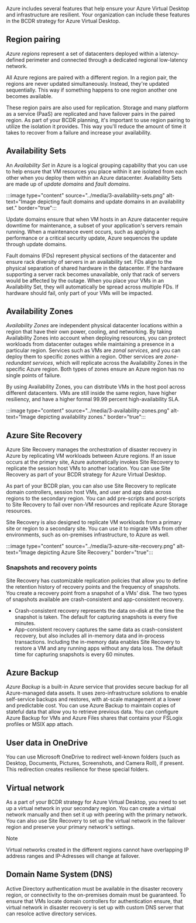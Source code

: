 Azure includes several features that help ensure your Azure Virtual Desktop and infrastructure are resilient. Your organization can include these features in the BCDR strategy for Azure Virtual Desktop.

## Region pairing

*Azure regions* represent a set of datacenters deployed within a latency-defined perimeter and connected through a dedicated regional low-latency network.

All Azure regions are paired with a different region. In a region pair, the regions are never updated simultaneously. Instead, they're updated sequentially. This way if something happens to one region another one becomes available.

These region pairs are also used for replication. Storage and many platform as a service (PaaS) are replicated and have failover pairs in the paired region. As part of your BCDR planning, it's important to use region pairing to utilize the isolation it provides. This way you'll reduce the amount of time it takes to recover from a failure and increase your availability.

## Availability Sets

An *Availability Set* in Azure is a logical grouping capability that you can use to help ensure that VM resources you place within it are isolated from each other when you deploy them within an Azure datacenter. Availability Sets are made up of _update domains_ and _fault domains_.

:::image type="content" source="../media/3-availability-sets.png" alt-text="Image depicting fault domains and update domains in an availability set." border="true":::

Update domains ensure that when VM hosts in an Azure datacenter require downtime for maintenance, a subset of your application's servers remain running. When a maintenance event occurs, such as applying a performance or a critical security update, Azure sequences the update through update domains.

Fault domains (FDs) represent physical sections of the datacenter and ensure rack diversity of servers in an availability set. FDs align to the physical separation of shared hardware in the datacenter. If the hardware supporting a server rack becomes unavailable, only that rack of servers would be affected by the outage. When you place your VMs in an Availability Set, they will automatically be spread across multiple FDs. If hardware should fail, only part of your VMs will be impacted.

## Availability Zones

*Availability Zones* are independent physical datacenter locations within a region that have their own power, cooling, and networking. By taking Availability Zones into account when deploying resources, you can protect workloads from datacenter outages while maintaining a presence in a particular region. Services such as VMs are _zonal services_, and you can deploy them to specific zones within a region. Other services are _zone-redundant services_, which will replicate across the Availability Zones in the specific Azure region. Both types of zones ensure an Azure region has no single points of failure.

By using Availability Zones, you can distribute VMs in the host pool across different datacenters. VMs are still inside the same region, have higher resiliency, and have a higher formal 99.99 percent high-availability SLA.

:::image type="content" source="../media/3-availability-zones.png" alt-text="Image depicting availability zones." border="true":::

## Azure Site Recovery

Azure Site Recovery manages the orchestration of disaster recovery in Azure by replicating VM workloads between Azure regions. If an issue occurs at the primary site, Azure automatically invokes Site Recovery to replicate the session host VMs to another location. You can use Site Recovery as part of your BCDR strategy for Azure Virtual Desktop.

As part of your BCDR plan, you can also use Site Recovery to replicate domain controllers, session host VMs, and user and app data across regions to the secondary region. You can add pre-scripts and post-scripts to Site Recovery to fail over non-VM resources and replicate Azure Storage resources.

Site Recovery is also designed to replicate VM workloads from a primary site or region to a secondary site. You can use it to migrate VMs from other environments, such as on-premises infrastructure, to Azure as well.

:::image type="content" source="../media/3-azure-site-recovery.png" alt-text="Image depicting Azure Site Recovery." border="true":::

### Snapshots and recovery points

Site Recovery has customizable replication policies that allow you to define the retention history of recovery points and the frequency of snapshots. You create a recovery point from a snapshot of a VMs' disk. The two types of snapshots available are crash-consistent and app-consistent recovery.

- Crash-consistent recovery represents the data on-disk at the time the snapshot is taken. The default for capturing snapshots is every five minutes.
- App-consistent recovery captures the same data as crash-consistent recovery, but also includes all in-memory data and in-process transactions. Including the in-memory data enables Site Recovery to restore a VM and any running apps without any data loss. The default time for capturing snapshots is every 60 minutes.

## Azure Backup

*Azure Backup* is a built-in Azure service that provides secure backup for all Azure-managed data assets. It uses zero-infrastructure solutions to enable self-service backups and restores, with at-scale management at a lower and predictable cost. You can use Azure Backup to maintain copies of stateful data that allow you to retrieve previous data. You can configure Azure Backup for VMs and Azure Files shares that contains your FSLogix profiles or MSIX app attach.

## User data in OneDrive

You can use Microsoft OneDrive to redirect well-known folders (such as Desktop, Documents, Pictures, Screenshots, and Camera Roll), if present. This redirection creates resilience for these special folders.

## Virtual network

As a part of your BCDR strategy for Azure Virtual Desktop, you need to set up a virtual network in your secondary region. You can create a virtual network manually and then set it up with peering with the primary network. You can also use Site Recovery to set up the virtual network in the failover region and preserve your primary network's settings.

>[!Note]
> Virtual networks created in the different regions cannot have overlapping IP address ranges and IP-Adresses will change at failover.

## Domain Name System (DNS)

Active Directory authentication must be available in the disaster recovery region, or connectivity to the on-premises domain must be guaranteed. To ensure that VMs locate domain controllers for authentication ensure, that virtual network in disaster recovery is set up with custom DNS server that can resolce active directory services.
